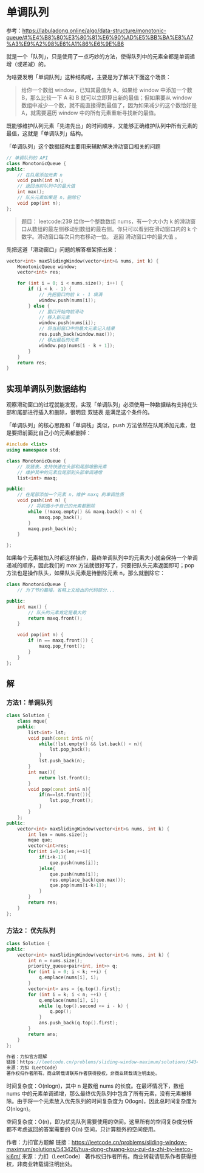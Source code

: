 # 单调队列
参考：https://labuladong.online/algo/data-structure/monotonic-queue/#%E4%B8%80%E3%80%81%E6%90%AD%E5%BB%BA%E8%A7%A3%E9%A2%98%E6%A1%86%E6%9E%B6

就是一个「队列」，只是使用了一点巧妙的方法，使得队列中的元素全都是单调递增（或递减）的。

为啥要发明「单调队列」这种结构呢，主要是为了解决下面这个场景：
 > 给你一个数组 window，已知其最值为 A，如果给 window 中添加一个数 B，那么比较一下 A 和 B 就可以立即算出新的最值；但如果要从 window 数组中减少一个数，就不能直接得到最值了，因为如果减少的这个数恰好是 A，就需要遍历 window 中的所有元素重新寻找新的最值。

既能够维护队列元素「先进先出」的时间顺序，又能够正确维护队列中所有元素的最值，这就是「单调队列」结构。

「单调队列」这个数据结构主要用来辅助解决滑动窗口相关的问题

```cpp
// 单调队列的 API
class MonotonicQueue {
public:
    // 在队尾添加元素 n
    void push(int n);
    // 返回当前队列中的最大值
    int max();
    // 队头元素如果是 n，删除它
    void pop(int n);
};
```

> 题目： leetcode:239 
> 给你一个整数数组 nums，有一个大小为 k 的滑动窗口从数组的最左侧移动到数组的最右侧。你只可以看到在滑动窗口内的 k 个数字。滑动窗口每次只向右移动一位。
>返回 滑动窗口中的最大值 。

先把这道「滑动窗口」问题的解答框架搭出来：
```cpp
vector<int> maxSlidingWindow(vector<int>& nums, int k) {
    MonotonicQueue window;
    vector<int> res;

    for (int i = 0; i < nums.size(); i++) {
        if (i < k - 1) {
            // 先把窗口的前 k - 1 填满
            window.push(nums[i]);
        } else {
            // 窗口开始向前滑动
            // 移入新元素
            window.push(nums[i]);
            // 将当前窗口中的最大元素记入结果
            res.push_back(window.max());
            // 移出最后的元素
            window.pop(nums[i - k + 1]);
        }
    }
    return res;
}
```

## 实现单调队列数据结构

观察滑动窗口的过程就能发现，实现「单调队列」必须使用一种数据结构支持在头部和尾部进行插入和删除，很明显 双链表 是满足这个条件的。

「单调队列」的核心思路和「单调栈」类似，push 方法依然在队尾添加元素，但是要把前面比自己小的元素都删掉：

```cpp
#include <list>
using namespace std;

class MonotonicQueue {
    // 双链表，支持快速在头部和尾部增删元素
    // 维护其中的元素自尾部到头部单调递增
    list<int> maxq;

public:
    // 在尾部添加一个元素 n，维护 maxq 的单调性质
    void push(int n) {
        // 将前面小于自己的元素都删除
        while (!maxq.empty() && maxq.back() < n) {
            maxq.pop_back();
        }
        maxq.push_back(n);
    }

};
```
如果每个元素被加入时都这样操作，最终单调队列中的元素大小就会保持一个单调递减的顺序，因此我们的 max 方法就很好写了，只要把队头元素返回即可；pop 方法也是操作队头，如果队头元素是待删除元素 n，那么就删除它：

```cpp
class MonotonicQueue {
    // 为了节约篇幅，省略上文给出的代码部分...

public:
    int max() {
        // 队头的元素肯定是最大的
        return maxq.front();
    }

    void pop(int n) {
        if (n == maxq.front()) {
            maxq.pop_front();
        }
    }
};
```

## 解
### 方法1：单调队列
```cpp
class Solution {
    class mque{
    public:
        list<int> lst;
        void push(const int& n){
            while(!lst.empty() && lst.back() < n){
                lst.pop_back();
            }
            lst.push_back(n);
        }
        int max(){
            return lst.front();
        }
        void pop(const int& n){
            if(n==lst.front()){
                lst.pop_front();
            }
        }
    };
public:
    vector<int> maxSlidingWindow(vector<int>& nums, int k) {
        int len = nums.size();
        mque que;
        vector<int>res;
        for(int i=0;i<len;++i){
            if(i<k-1){
                que.push(nums[i]);
            }else{
                que.push(nums[i]);
                res.emplace_back(que.max());
                que.pop(nums[i-k+1]);
            }
        }
        return res;
    }
};
```
### 方法2： 优先队列
```cpp
class Solution {
public:
    vector<int> maxSlidingWindow(vector<int>& nums, int k) {
        int n = nums.size();
        priority_queue<pair<int, int>> q;
        for (int i = 0; i < k; ++i) {
            q.emplace(nums[i], i);
        }
        vector<int> ans = {q.top().first};
        for (int i = k; i < n; ++i) {
            q.emplace(nums[i], i);
            while (q.top().second <= i - k) {
                q.pop();
            }
            ans.push_back(q.top().first);
        }
        return ans;
    }
};

作者：力扣官方题解
链接：https://leetcode.cn/problems/sliding-window-maximum/solutions/543426/hua-dong-chuang-kou-zui-da-zhi-by-leetco-ki6m/
来源：力扣（LeetCode）
著作权归作者所有。商业转载请联系作者获得授权，非商业转载请注明出处。
```
时间复杂度：O(nlogn)，其中 n 是数组 nums 的长度。在最坏情况下，数组 nums 中的元素单调递增，那么最终优先队列中包含了所有元素，没有元素被移除。由于将一个元素放入优先队列的时间复杂度为 O(logn)，因此总时间复杂度为 O(nlogn)。

空间复杂度：O(n)，即为优先队列需要使用的空间。这里所有的空间复杂度分析都不考虑返回的答案需要的 O(n) 空间，只计算额外的空间使用。

作者：力扣官方题解
链接：https://leetcode.cn/problems/sliding-window-maximum/solutions/543426/hua-dong-chuang-kou-zui-da-zhi-by-leetco-ki6m/
来源：力扣（LeetCode）
著作权归作者所有。商业转载请联系作者获得授权，非商业转载请注明出处。









